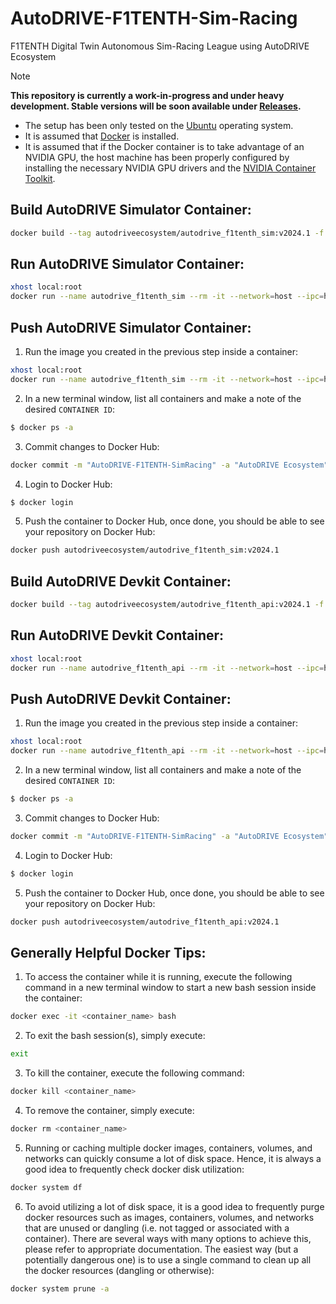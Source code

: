 # AutoDRIVE-F1TENTH-Sim-Racing
F1TENTH Digital Twin Autonomous Sim-Racing League using AutoDRIVE Ecosystem

> [!NOTE]
> **This repository is currently a work-in-progress and under heavy development. Stable versions will be soon available under [Releases](https://github.com/AutoDRIVE-Ecosystem/AutoDRIVE-F1TENTH-Sim-Racing/releases).**
> - The setup has been only tested on the [Ubuntu](https://ubuntu.com) operating system.
> - It is assumed that [Docker](https://docs.docker.com/engine/install) is installed.
> - It is assumed that if the Docker container is to take advantage of an NVIDIA GPU, the host machine has been properly configured by installing the necessary NVIDIA GPU drivers and the [NVIDIA Container Toolkit](https://docs.nvidia.com/datacenter/cloud-native/container-toolkit/latest/index.html).

## Build AutoDRIVE Simulator Container:

```bash
docker build --tag autodriveecosystem/autodrive_f1tenth_sim:v2024.1 -f autodrive_simulator.Dockerfile .
```

## Run AutoDRIVE Simulator Container:

```bash
xhost local:root
docker run --name autodrive_f1tenth_sim --rm -it --network=host --ipc=host -v /tmp/.X11-unix:/tmp.X11-umix:rw --env DISPLAY --privileged --gpus all autodriveecosystem/autodrive_f1tenth_sim:v2024.1
```

## Push AutoDRIVE Simulator Container:

1. Run the image you created in the previous step inside a container:
```bash
xhost local:root
docker run --name autodrive_f1tenth_sim --rm -it --network=host --ipc=host -v /tmp/.X11-unix:/tmp.X11-umix:rw --env DISPLAY --privileged --gpus all autodriveecosystem/autodrive_f1tenth_sim:v2024.1
```

2. In a new terminal window, list all containers and make a note of the desired `CONTAINER ID`:
```bash
$ docker ps -a
```

3. Commit changes to Docker Hub:
```bash
docker commit -m "AutoDRIVE-F1TENTH-SimRacing" -a "AutoDRIVE Ecosystem" <CONTAINER ID> autodriveecosystem/autodrive_f1tenth_sim:v2024.1
```

4. Login to Docker Hub:
```bash
$ docker login
```

5. Push the container to Docker Hub, once done, you should be able to see your repository on Docker Hub:
```bash
docker push autodriveecosystem/autodrive_f1tenth_sim:v2024.1
```

## Build AutoDRIVE Devkit Container:

```bash
docker build --tag autodriveecosystem/autodrive_f1tenth_api:v2024.1 -f autodrive_devkit.Dockerfile .
```

## Run AutoDRIVE Devkit Container:

```bash
xhost local:root
docker run --name autodrive_f1tenth_api --rm -it --network=host --ipc=host -v /tmp/.X11-unix:/tmp.X11-umix:rw --env DISPLAY --privileged --gpus all autodriveecosystem/autodrive_f1tenth_api:v2024.1
```

## Push AutoDRIVE Devkit Container:

1. Run the image you created in the previous step inside a container:
```bash
xhost local:root
docker run --name autodrive_f1tenth_api --rm -it --network=host --ipc=host -v /tmp/.X11-unix:/tmp.X11-umix:rw --env DISPLAY --privileged --gpus all autodriveecosystem/autodrive_f1tenth_api:v2024.1
```

2. In a new terminal window, list all containers and make a note of the desired `CONTAINER ID`:
```bash
$ docker ps -a
```

3. Commit changes to Docker Hub:
```bash
docker commit -m "AutoDRIVE-F1TENTH-SimRacing" -a "AutoDRIVE Ecosystem" <CONTAINER ID> autodriveecosystem/autodrive_f1tenth_api:v2024.1
```

4. Login to Docker Hub:
```bash
$ docker login
```

5. Push the container to Docker Hub, once done, you should be able to see your repository on Docker Hub:
```bash
docker push autodriveecosystem/autodrive_f1tenth_api:v2024.1
```

## Generally Helpful Docker Tips:
1. To access the container while it is running, execute the following command in a new terminal window to start a new bash session inside the container:
```bash
docker exec -it <container_name> bash
```

2. To exit the bash session(s), simply execute:
```bash
exit
```

3. To kill the container, execute the following command:
```bash
docker kill <container_name>
```

4. To remove the container, simply execute:
```bash
docker rm <container_name>
```

5. Running or caching multiple docker images, containers, volumes, and networks can quickly consume a lot of disk space. Hence, it is always a good idea to frequently check docker disk utilization:
```bash
docker system df
```

6. To avoid utilizing a lot of disk space, it is a good idea to frequently purge docker resources such as images, containers, volumes, and networks that are unused or dangling (i.e. not tagged or associated with a container). There are several ways with many options to achieve this, please refer to appropriate documentation. The easiest way (but a potentially dangerous one) is to use a single command to clean up all the docker resources (dangling or otherwise):
```bash
docker system prune -a
```
